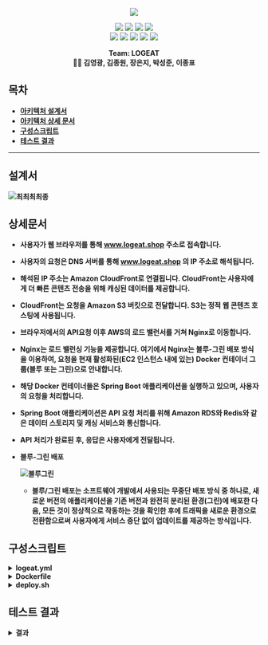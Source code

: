 <p align='center'>
    <img src="https://capsule-render.vercel.app/api?type=soft&color=ff4500&height=200&section=header&text=Welcome%20to%20LOGEAT%20👋&fontSize=50&animation=fadeIn&fontColor=ffffff"/>
</p>

<p align='center'>
  <a>
    <img src="https://img.shields.io/badge/GitHub-100000?style=for-the-badge&logo=github&logoColor=white"/>
  </a>
  <a>
    <img src="https://img.shields.io/badge/GitHub%20Actions-2088FF?style=for-the-badge&logo=github-actions&logoColor=white"/>
  </a>
    <a>
        <img src="https://img.shields.io/badge/Postman-FF6C37?style=for-the-badge&logo=postman&logoColor=white"/>
    </a>
   
  <a>
    <img src="https://img.shields.io/badge/Slack-4A154B?style=for-the-badge&logo=slack&logoColor=white"/>
  </a>

<br>
    
  <a>
    <img src="https://img.shields.io/badge/Docker-%230db7ed.svg?style=for-the-badge&logo=docker&logoColor=white"/>
  </a>
  <a>
    <img src="https://img.shields.io/badge/Redis-%23DD0031.svg?&style=for-the-badge&logo=redis&logoColor=white"/>
  </a>
  <a>
    <img src="https://img.shields.io/badge/Nginx-009639?style=for-the-badge&logo=nginx&logoColor=white"/>
  </a>
  <a>
    <img src="https://img.shields.io/badge/Amazon_AWS-232F3E?style=for-the-badge&logo=amazon-aws&logoColor=white"/>
  </a>
  <a>
    <img src="https://img.shields.io/badge/MariaDB-003545?style=for-the-badge&logo=mariadb&logoColor=white"/>
  </a>

<br>
	
    
</p>



<p align='center'>
  <b>Team: LOGEAT<b>
  <br>
    👨‍💻 김영광, 김종원, 장은지, 박성준, 이종표 
</p>

## 목차
- [아키텍처 설계서](#설계서)
- [아키텍처 상세 문서](#상세문서)
- [구성스크립트](#구성스크립트)
- [테스트 결과](#테스트-결과)

---

## 설계서


![최최최최종](https://github.com/beyond-sw-camp/be03-4th-2team-logeat-backend/assets/97268373/ecd04eb2-9b2a-4794-a578-d8c5662e8329)



## 상세문서
 - 사용자가 웹 브라우저를 통해 www.logeat.shop 주소로 접속합니다.
    
  - 사용자의 요청은 DNS 서버를 통해 www.logeat.shop 의 IP 주소로 해석됩니다.
    
  - 해석된 IP 주소는 Amazon CloudFront로 연결됩니다. CloudFront는 사용자에게 더 빠른 콘텐츠 전송을 위해 캐싱된 데이터를 제공합니다.
    
  - CloudFront는 요청을 Amazon S3 버킷으로 전달합니다. S3는 정적 웹 콘텐츠 호스팅에 사용됩니다.
    
  - 브라우저에서의 API요청 이후 AWS의 로드 밸런서를 거쳐 Nginx로 이동합니다.
    
  - Nginx는 로드 밸런싱 기능을 제공합니다. 여기에서 Nginx는 블루-그린 배포 방식을 이용하여, 요청을 현재 활성화된(EC2 인스턴스 내에 있는) Docker 컨테이너 그룹(블루 또는 그린)으로 안내합니다.
    
  - 해당 Docker 컨테이너들은 Spring Boot 애플리케이션을 실행하고 있으며, 사용자의 요청을 처리합니다.
    
  - Spring Boot 애플리케이션은 API 요청 처리를 위해 Amazon RDS와 Redis와 같은 데이터 스토리지 및 캐싱 서비스와 통신합니다.
    
  - API 처리가 완료된 후, 응답은 사용자에게 전달됩니다.
    
- 블루-그린 배포

  ![블루그린](https://github.com/beyond-sw-camp/be03-4th-2team-logeat-backend/assets/97268373/b73cf2b3-65be-4509-a05c-e72d484bdf87)

  - 블루/그린 배포는 소프트웨어 개발에서 사용되는 무중단 배포 방식 중 하나로, 새로운 버전의 애플리케이션을 기존 버전과 완전히 분리된 환경(그린)에 배포한 다음, 모든 것이 정상적으로 작동하는 것을 확인한 후에 트래픽을 새로운 환경으로 전환함으로써 사용자에게 서비스 중단 없이 업데이트를 제공하는 방식입니다.

## 구성스크립트

<details>
<summary><b>logeat.yml</b></summary>
<div markdown="1">
	
```yaml
name: Deploy to Ec2 With Docker Blue/Green
on:
  push:
    branches:
      - master
jobs:
  build-and-deploy:
    runs-on: ubuntu-latest
    steps:
      - uses: actions/checkout@v2

      - name: Set YML
        run: |
          mkdir -p src/main/resources
          echo "${{ secrets.APPLICATION_YML }}" | base64 --decode > src/main/resources/application.yml
          find src
          echo "${{ secrets.JWT_YML }}" | base64 --decode > src/main/resources/jwt.yml
          find src
      
      - name: Build with Gradle  
        working-directory: ./  
        run: |  
          chmod +x ./gradlew  
          ./gradlew bootJar 

      - name: Build Docker image
        working-directory: ./
        run: |
          docker build -t ticketpaper2/logeat-backend:blue -f Dockerfile .
          docker build -t ticketpaper2/logeat-backend:green -f Dockerfile .
      
      - name: DockerHub Login
        uses: docker/login-action@v1
        with:
          username: ${{ secrets.DOCKER_NAME }}
          password: ${{ secrets.DOCKER_PASSWORD }}

      - name: Push Docker Images to DockerHub
        run: |
          docker push ticketpaper2/logeat-backend:blue
          docker push ticketpaper2/logeat-backend:green
      - name: EC2 SSH Login and Docker run with Blue/Green Deployment
        uses: appleboy/ssh-action@master
        with:
          host: ${{ secrets.EC2_HOST }}
          username: ${{ secrets.EC2_USERNAME }}
          key: ${{ secrets.EC2_SSH_KEY }}
          script: |
            ./deploy.sh
```
 </div>

</details>
<details>
<summary><b>Dockerfile</b></summary>
<div markdown="1">
	
```Dockerfile
FROM openjdk:11 as stage1
WORKDIR /app
COPY gradlew .
COPY gradle gradle
COPY build.gradle .
COPY settings.gradle .
COPY src src
RUN chmod +x ./gradlew
RUN ./gradlew bootJar
FROM openjdk:11
WORKDIR /app
COPY --from=stage1 /app/build/libs/*.jar app.jar
ENTRYPOINT ["java", "-Duser.timezone=Asia/Seoul", "-jar", "app.jar"]
```
 </div>

</details>
<details>
<summary><b>deploy.sh</b></summary>
<div markdown="1">
	
```sh
IS_GREEN=$(docker ps | grep green) # 현재 실행중인 App이 blue인지 확인합니다.
DEFAULT_CONF=" /etc/nginx/nginx.conf"
if [ -z $IS_GREEN  ];then # blue라면
  echo "### BLUE => GREEN ###"
  echo "1. get green image"
  sudo docker pull ticketpaper2/logeat-backend:green # green으로 이미지를 내려받습니다.
  echo "2. green container up"
  sudo docker run -d --name logeat-backend-green -p 8082:8081 ticketpaper2/logeat-backend:green # green 컨테이너 실행
  while [ 1 = 1 ]; do
  echo "3. green health check..."
  sleep 3
  REQUEST=$(curl localhost:8082/actuator/health) # green으로 request
    if [ -n "$REQUEST" ]; then # 서비스 가능하면 health check 중지
            echo "health check success"
            break ;
            fi
  done;
  echo "4. reload nginx"
  docker exec logeat_nginx cp /etc/nginx/nginx.green.conf /etc/nginx/nginx.conf
  docker exec logeat_nginx service nginx reload
  echo "5. blue container down"
  sudo docker stop logeat-backend-blue || true
  docker rm -f logeat-backend-blue || true
else
  echo "### GREEN => BLUE ###"
  echo "1. get blue image"
  sudo docker pull ticketpaper2/logeat-backend:blue
  echo "2. blue container up"
  sudo docker run -d --name logeat-backend-blue -p 8081:8081 ticketpaper2/logeat-backend:blue
  while [ 1 = 1 ]; do
    echo "3. blue health check..."
    sleep 3
    REQUEST=$(curl localhost:8081/actuator/health) # blue로 request
    if [ -n "$REQUEST" ]; then # 서비스 가능하면 health check 중지
      echo "health check success"
      break ;
    fi
  done;
  echo "4. reload nginx"
  docker exec logeat_nginx cp /etc/nginx/nginx.blue.conf /etc/nginx/nginx.conf
  docker exec logeat_nginx service nginx reload
  echo "5. green container down"
  docker stop logeat-backend-green || true
  docker rm -f logeat-backend-green || true
fi
```
 </div>

</details>

## 테스트 결과
<details> <summary><b>결과</b></summary>   
  <div markdown="1"> 
  </div>
</details>



